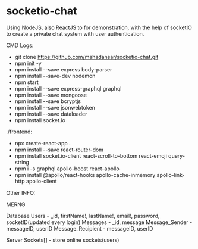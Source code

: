 # socketio-chat

Using NodeJS, also ReactJS to for demonstration, with the help of socketIO to create a private chat system with user authentication.

CMD Logs:

- git clone https://github.com/mahadansar/socketio-chat.git
- npm init -y
- npm install --save express body-parser
- npm install --save-dev nodemon
- npm start
- npm install --save express-graphql graphql
- npm install --save mongoose
- npm install --save bcryptjs
- npm install --save jsonwebtoken
- npm install --save dataloader
- npm install socket.io

./frontend:

- npx create-react-app .
- npm install --save react-router-dom
- npm install socket.io-client react-scroll-to-bottom react-emoji query-string
- npm i -s graphql apollo-boost react-apollo
- npm install @apollo/react-hooks apollo-cache-inmemory apollo-link-http apollo-client

Other INFO:

MERNG

Database
Users - \_id, firstName!, lastName!, email!, password, socketID(updated every login)
Messages - \_id, message
Message_Sender - messageID, userID
Message_Recipient - messageID, userID

Server
Sockets[] - store online sockets(users)
